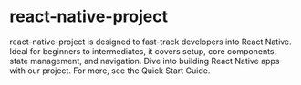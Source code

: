 # react-native-project
react-native-project  is designed to fast-track developers into React Native. Ideal for beginners to intermediates, it covers setup, core components, state management, and navigation. Dive into building React Native apps with our project. For more, see the Quick Start Guide.
